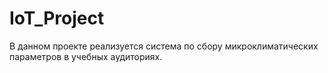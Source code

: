 # IoT_Project

В данном проекте реализуется система по сбору микроклиматических параметров в учебных аудиториях.

